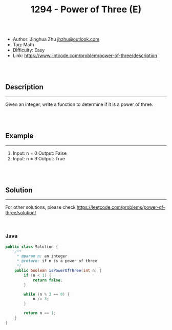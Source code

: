 # <center>1294 - Power of Three (E)</center> 



<br></br>

* Author: Jinghua Zhu <jhzhu@outlook.com>
* Tag: Math
* Difficulty: Easy
* Link: https://www.lintcode.com/problem/power-of-three/description

<br></br>



## Description
----
Given an integer, write a function to determine if it is a power of three.

<br></br>



## Example
----
1. Input: n = 0 Output: False
2. Input: n = 9 Output: True


<br></br>



## Solution
----
For other solutions, please check https://leetcode.com/problems/power-of-three/solution/

<br>


### Java
```java
public class Solution {
    /**
     * @param n: an integer
     * @return: if n is a power of three
     */
    public boolean isPowerOfThree(int n) {
        if (n < 1) {
            return false;
        }

        while (n % 3 == 0) {
            n /= 3;
        }

        return n == 1;
    }
}
```
